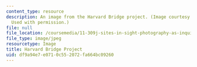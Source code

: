 ```yaml
---
content_type: resource
description: An image from the Harvard Bridge project. (Image courtesy of Sawako Kaijima.
  Used with permission.)
file: null
file_location: /coursemedia/11-309j-sites-in-sight-photography-as-inquiry-fall-2003/df9a94e7e0710c552072fa664bc09260_11-309jf03.jpg
file_type: image/jpeg
resourcetype: Image
title: Harvard Bridge Project
uid: df9a94e7-e071-0c55-2072-fa664bc09260
---
```

